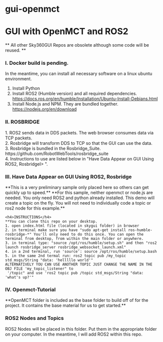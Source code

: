 # gui-openmct
<h1>GUI with OpenMCT and ROS2</h1>

** All other Sky360GUI Repos are obsolete although some code will be reused. **

<h3>I. Docker build is pending.</h3>In the meantime, you can install all necessary software on a linux ubuntu environment.

1. Install Python
2. Install ROS2 (Humble version) and all required dependencies. https://docs.ros.org/en/humble/Installation/Ubuntu-Install-Debians.html
3. Install Node.js and NPM. They are bundled together. https://nodejs.org/en/download


<h3>II. ROSBRIDGE</h3>
1. ROS2 sends data in DDS packets. The web browser consumes data via TCP packets. <br>
2. Rosbridge will transform DDS to TCP so that the GUI can use the data. <br>
3. Rosbridge is bundled in the Rosbridge_Suite. https://github.com/RobotWebTools/rosbridge_suite <br>
4. Instructions to use are listed below in "Have Data Appear on GUI Using ROS2, RosbridgeI> ".


<h3>III. Have Data Appear on GUI Using ROS2, Rosbridge</h3>
**This is a very preliminary sample only placed here so others can get quickly up to speed.**
**For this sample, neither openmct or node.js are needed. You only need ROS2 and python already installed. This demo will create a topic on the fly. You will not need to individually code a topic or ros2 node for this example.**

    <h4>INSTRUCTIONS</h4>
    **You can clone this repo on your desktop. 
    1. open index.html file (located in skygui folder) in browser
    2. in terminal make sure you have "sudo apt-get install ros-humble-rosbridge-*" You'll only need to do this once. You can open the terminal from desktop, from within the main folder or anywhere. 
    3. in terminal type: "source /opt/ros/humble/setup.sh" and then "ros2 launch rosbridge_server rosbridge_websocket_launch.xml"
    4. in a 2nd terminal, run 'source': source /opt/ros/humble/setup.bash
    5. in the same 2nd termal run: ros2 topic pub /my_topic std_msgs/String "data: 'helllllo world'"
    ALTERNATIVELY YOU CAN USE ANOTHER TOPIC JUST CHANGE THE NAME IN THE OBJ FILE 'my_topic_listener" to
     '/topic" and use 'ros2 topic pub /topic std_msgs/String "data: 'what's up?'"
     
 
<h3>IV. Openmct-Tutorial</h3>
**OpenMCT folder is included as the base folder to build off of for the project. It contains the base material for us to get started.**


<h3>ROS2 Nodes and Topics</h3>
ROS2 Nodes will be placed in this folder. Put them in the appropriate folder on your computer. In the meantime, I will add ROS2 within this repo.
